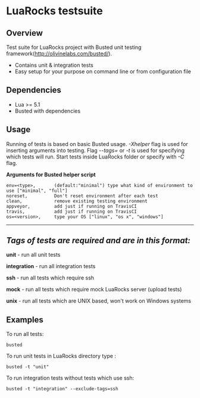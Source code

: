 
# LuaRocks testsuite

## Overview

Test suite for LuaRocks project with Busted unit testing framework(http://olivinelabs.com/busted/). 

* Contains unit & integration tests
* Easy setup for your purpose on command line or from configuration file

## Dependencies

* Lua >= 5.1 
* Busted with dependencies

## Usage

Running of tests is based on basic Busted usage. *-Xhelper* flag is used
for inserting arguments into testing. Flag *--tags=* or *-t* is used
for specifying which tests will run. Start tests inside
LuaRocks folder or specify with *-C* flag.

**Arguments for Busted helper script**

```
env=<type>,       (default:"minimal") type what kind of environment to use ["minimal", "full"]
noreset,          Don't reset environment after each test
clean,            remove existing testing environment
appveyor,         add just if running on TravisCI
travis,           add just if running on TravisCI
os=<version>,     type your OS ["linux", "os x", "windows"]
```
---------------------------------------------------------------------------------------------
## _**Tags** of tests are required and are in this format:_

**unit** - run all unit tests

**integration** - run all integration tests

**ssh** - run all tests which require ssh

**mock** - run all tests which require mock LuaRocks server (upload tests)

**unix** - run all tests which are UNIX based, won't work on Windows systems

## Examples

To run all tests:

`busted`

To run unit tests in LuaRocks directory type :

`busted -t "unit"`

To run integration tests without tests which use ssh:

`busted -t "integration" --exclude-tags=ssh`
